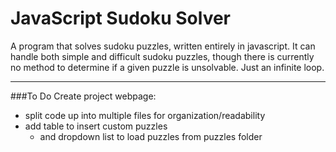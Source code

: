 JavaScript Sudoku Solver
========================
A program that solves sudoku puzzles, written entirely in javascript. It can handle both simple and difficult sudoku puzzles, though there is currently no method to determine if a given puzzle is unsolvable. Just an infinite loop.

* * *

###To Do
Create project webpage:
* split code up into multiple files for organization/readability
* add table to insert custom puzzles
  * and dropdown list to load puzzles from puzzles folder
